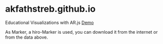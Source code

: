 # akfathstreb.github.io
Educational Visualizations with AR.js
[Demo](https://akfathstreb.github.io/akfathstreb.github.io) 

As Marker, a hiro-Marker is used, you can download it from the internet or from the data above.
